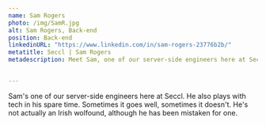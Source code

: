 ```yaml
---
name: Sam Rogers
photo: /img/SamR.jpg
alt: Sam Rogers, Back-end
position: Back-end
linkedinURL: "https://www.linkedin.com/in/sam-rogers-23776b2b/"
metatitle: Seccl | Sam Rogers
metadescription: Meet Sam, one of our server-side engineers here at Seccl, who also plays with tech in his spare time. 


---
```

Sam's one of our server-side engineers here at Seccl. He also plays with tech in his spare time. Sometimes it goes well, sometimes it doesn't. He's not actually an Irish wolfound, although he has been mistaken for one.
